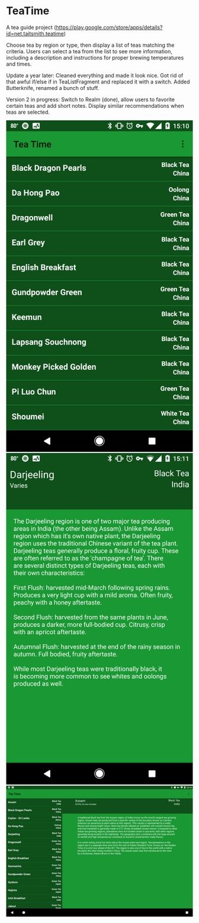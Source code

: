 # TeaTime
A tea guide project (https://play.google.com/store/apps/details?id=net.taitsmith.teatime)

Choose tea by region or type, then display a list of teas matching the criteria.
Users can select a tea from the list to see more information, including a description and instructions for proper brewing temperatures and times. 

Update a year later: Cleaned everything and made it look nice. Got rid of that awful if/else if in TeaListFragment and replaced it with a switch. Added Butterknife, renamed a bunch of stuff.

Version 2 in progress: Switch to Realm (done), allow users to favorite certain teas and add short notes. Display similar recommendations when teas are selected.


![Screenshot](/screens/phone_tea_list.png?raw=true "Select a tea for more info")
![Screenshot](screens/phone_tea_detail.png?raw=true "Detailed info on selected teat")
![Screenshot](/screens/tablet_main_screen.png?raw=true "Multi-pane tablet support")
